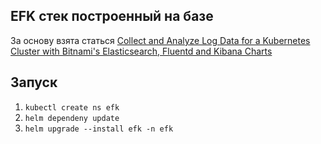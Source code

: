 ## EFK стек построенный на базе 
За основу взята статься 
[Collect and Analyze Log Data for a Kubernetes Cluster with Bitnami's Elasticsearch, Fluentd and Kibana Charts](https://docs.bitnami.com/tutorials/integrate-logging-kubernetes-kibana-elasticsearch-fluentd/)



## Запуск
1. ```kubectl create ns efk```
2. ```helm dependeny update```
3. ```helm upgrade --install efk -n efk```